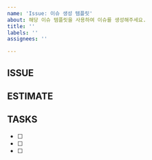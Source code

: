 ```yaml
---
name: 'Issue: 이슈 생성 템플릿'
about: 해당 이슈 템플릿을 사용하여 이슈를 생성해주세요.
title: ''
labels: ''
assignees: ''

---
```


## ISSUE

## ESTIMATE

## TASKS
- [ ] 
- [ ] 
- [ ]

